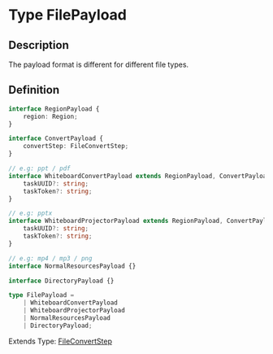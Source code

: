 # Type FilePayload

## Description

The payload format is different for different file types.

## Definition

```ts
interface RegionPayload {
    region: Region;
}

interface ConvertPayload {
    convertStep: FileConvertStep;
}

// e.g: ppt / pdf
interface WhiteboardConvertPayload extends RegionPayload, ConvertPayload {
    taskUUID?: string;
    taskToken?: string;
}

// e.g: pptx
interface WhiteboardProjectorPayload extends RegionPayload, ConvertPayload {
    taskUUID?: string;
    taskToken?: string;
}

// e.g: mp4 / mp3 / png
interface NormalResourcesPayload {}

interface DirectoryPayload {}

type FilePayload =
    | WhiteboardConvertPayload
    | WhiteboardProjectorPayload
    | NormalResourcesPayload
    | DirectoryPayload;
```

Extends Type: [FileConvertStep](/types/file-convert-step)
